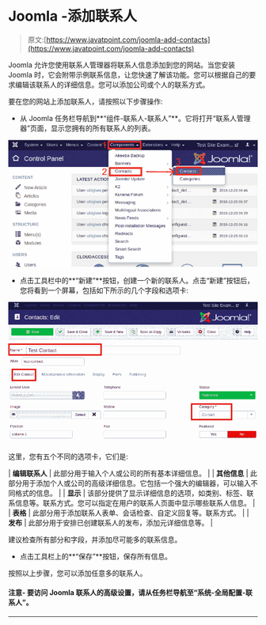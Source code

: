 # Joomla -添加联系人

> 原文:[https://www.javatpoint.com/joomla-add-contacts](https://www.javatpoint.com/joomla-add-contacts)

Joomla 允许您使用联系人管理器将联系人信息添加到您的网站。当您安装 Joomla 时，它会附带示例联系信息，让您快速了解该功能。您可以根据自己的要求编辑该联系人的详细信息。您可以添加公司或个人的联系方式。

要在您的网站上添加联系人，请按照以下步骤操作:

*   从 Joomla 任务栏导航到**“组件-联系人-联系人”**。它将打开“联系人管理器”页面，显示您拥有的所有联系人的列表。

![Joomla - Add Contacts](img/707cc7133edea20d2d3b21e05a1065ac.png)

*   点击工具栏中的**“新建”**按钮，创建一个新的联系人。点击“新建”按钮后，您将看到一个屏幕，包括如下所示的几个字段和选项卡:

![Joomla - Add Contacts](img/51c90e8a8184165cd8177fcb7847bd31.png)

这里，您有五个不同的选项卡，它们是:

| **编辑联系人** | 此部分用于输入个人或公司的所有基本详细信息。 |
| **其他信息** | 此部分用于添加个人或公司的高级详细信息。它包括一个强大的编辑器，可以输入不同格式的信息。 |
| **显示** | 该部分提供了显示详细信息的选项，如类别、标签、联系信息等。联系方式。您可以指定在用户的联系人页面中显示哪些联系人信息。 |
| **表格** | 此部分用于添加联系人表单、会话检查、自定义回复等。联系方式。 |
| **发布** | 此部分用于安排已创建联系人的发布，添加元详细信息等。 |

建议检查所有部分和字段，并添加尽可能多的联系信息。

*   点击工具栏上的**“保存”**按钮，保存所有信息。

按照以上步骤，您可以添加任意多的联系人。

#### 注意- 要访问 Joomla 联系人的高级设置，请从任务栏导航至“系统-全局配置-联系人”。

* * *